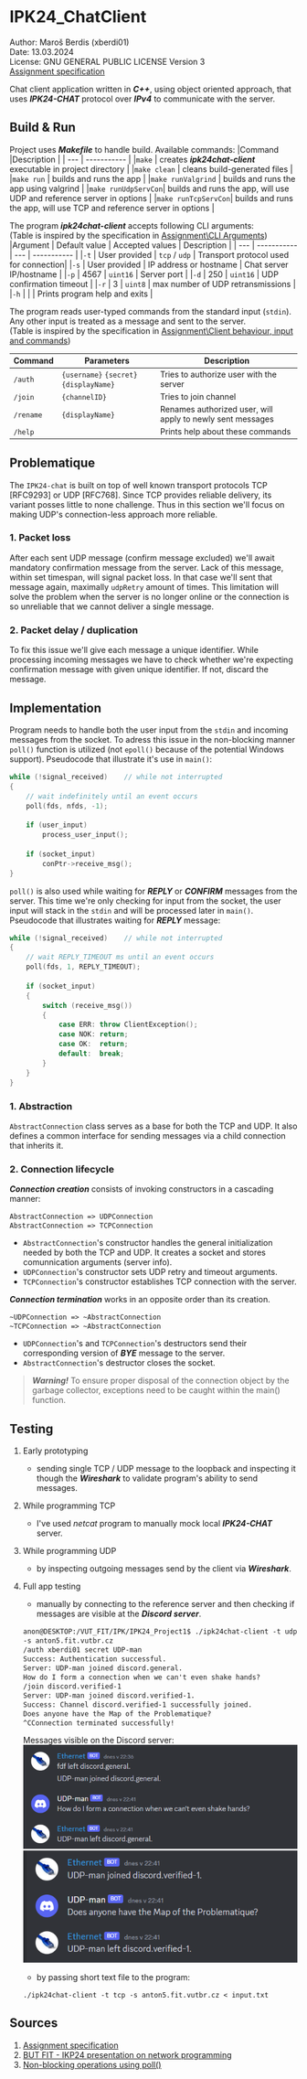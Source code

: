 # IPK24_ChatClient
Author: Maroš Berdis (xberdi01) \
Date: 13.03.2024 \
License: GNU GENERAL PUBLIC LICENSE Version 3 \
[Assignment specification](https://git.fit.vutbr.cz/NESFIT/IPK-Projects-2024/src/branch/master/Project%201)

Chat client application written in ***C++***, using object oriented approach, that uses ***IPK24-CHAT*** protocol over ***IPv4*** to communicate with the server.

## Build & Run
Project uses ***Makefile*** to handle build. Available commands:
|Command             |Description           |
| ---                | -----------          |
|`make`              | creates ***ipk24chat-client*** executable in project directory |
|`make clean`        | cleans build-generated files |
|`make run`          | builds and runs the app |
|`make runValgrind`  | builds and runs the app using valgrind |
|`make runUdpServCon`| builds and runs the app, will use UDP and reference server in options |
|`make runTcpServCon`| builds and runs the app, will use TCP and reference server in options |

The program ***ipk24chat-client*** accepts following CLI arguments: \
(Table is inspired by the specification in [Assignment\CLI Arguments](https://git.fit.vutbr.cz/NESFIT/IPK-Projects-2024/src/branch/master/Project%201#user-content-cli-arguments))
|Argument | Default value | Accepted values | Description |
| ---     | -----------   | ---             | ----------- |
|`-t`     | User provided | `tcp` / `udp`   | Transport protocol used for connection|
|`-s`     | User provided | IP address or hostname	   | Chat server IP/hostname |
|`-p`     | 4567 | `uint16`	   | Server port |
|`-d`     | 250 | `uint16`	   | UDP confirmation timeout |
|`-r`     | 3 | `uint8`	   | max number of UDP retransmissions  |
|`-h`     | | | Prints program help and exits  |

The program reads user-typed commands from the standard input (`stdin`). Any other input is treated as a message and sent to the server. \
(Table is inspired by the specification in [Assignment\Client behaviour, input and commands](https://git.fit.vutbr.cz/NESFIT/IPK-Projects-2024/src/branch/master/Project%201#user-content-client-behaviour-input-and-commands))

|Command | Parameters | Description |
| ---     | --------  | ----------- |
|`/auth`  | `{username}` `{secret}` `{displayName}` | Tries to authorize user with the server |
|`/join`  | `{channelID}` | Tries to join channel |
|`/rename`  | `{displayName}` | Renames authorized user, will apply to newly sent messages |
|`/help`  | | Prints help about these commands  |

## Problematique
The `IPK24-chat` is built on top of well known transport protocols TCP [RFC9293] or UDP [RFC768]. Since TCP provides reliable delivery, its variant posses little to none challenge. Thus in this section we'll focus on making UDP's connection-less approach more reliable.
### 1. Packet loss
After each sent UDP message (confirm message excluded) we'll await mandatory confirmation message from the server. Lack of this message, within set timespan, will signal packet loss. In that case we'll sent that message again, maximally `udpRetry` amount of times. This limitation will solve the problem when the server is no longer online or the connection is so unreliable that we cannot deliver a single message.

### 2. Packet delay / duplication
To fix this issue we'll give each message a unique identifier. While processing incoming messages we have to check whether we're expecting confirmation message with given unique identifier. If not, discard the message.

## Implementation
Program needs to handle both the user input from the `stdin` and incoming messages from the socket. To adress this issue in the non-blocking manner `poll()` function is utilized (not `epoll()` because of the potential Windows support). Pseudocode that illustrate it's use in `main()`:
```cpp
while (!signal_received)    // while not interrupted
{
    // wait indefinitely until an event occurs
    poll(fds, nfds, -1);

    if (user_input) 
        process_user_input();

    if (socket_input)
        conPtr->receive_msg();
}
```

`poll()` is also used while waiting for ***REPLY*** or ***CONFIRM*** messages from the server. This time we're only checking for input from the socket, the user input will stack in the `stdin` and will be processed later in `main()`. Pseudocode that illustrates waiting for ***REPLY*** message:
```cpp
while (!signal_received)    // while not interrupted
{
    // wait REPLY_TIMEOUT ms until an event occurs
    poll(fds, 1, REPLY_TIMEOUT);

    if (socket_input)
    {
        switch (receive_msg())
        {
            case ERR: throw ClientException();
            case NOK: return;
            case OK:  return;
            default:  break;
        }
    }
}
```

### 1. Abstraction
`AbstractConnection` class serves as a base for both the TCP and UDP. It also defines a common interface for sending messages via a child connection that inherits it. 

### 2. Connection lifecycle
***Connection creation*** consists of invoking constructors in a cascading manner:
```
AbstractConnection => UDPConnection
AbstractConnection => TCPConnection
```

- `AbstractConnection`'s constructor handles the general initialization needed by both the TCP and UDP. It creates a socket and stores comunnication arguments (server info).
- `UDPConnection`'s constructor sets UDP retry and timeout arguments.
- `TCPConnection`'s constructor establishes TCP connection with the server.

***Connection termination*** works in an opposite order than its creation. 
```
~UDPConnection => ~AbstractConnection
~TCPConnection => ~AbstractConnection
```
- `UDPConnection`'s and `TCPConnection`'s destructors send their corresponding version of ***BYE*** message to the server.
- `AbstractConnection`'s destructor closes the socket.

> ***Warning!*** To ensure proper disposal of the connection object by the garbage collector, exceptions need to be caught within the main() function.


## Testing
1. Early prototyping
    - sending single TCP / UDP message to the loopback and inspecting it though the ***Wireshark*** to validate program's ability to send messages.
2. While programming TCP
    - I've used *netcat* program to manually mock local ***IPK24-CHAT*** server.

3. While programming UDP
    - by inspecting outgoing messages send by the client via ***Wireshark***.

4. Full app testing
    - manually by connecting to the reference server and then checking if messages are visible at the ***Discord server***.
    ```
    anon@DESKTOP:/VUT_FIT/IPK/IPK24_Project1$ ./ipk24chat-client -t udp -s anton5.fit.vutbr.cz
    /auth xberdi01 secret UDP-man
    Success: Authentication successful.
    Server: UDP-man joined discord.general.
    How do I form a connection when we can't even shake hands?
    /join discord.verified-1
    Server: UDP-man joined discord.verified-1.
    Success: Channel discord.verified-1 successfully joined.
    Does anyone have the Map of the Problematique?
    ^CConnection terminated successfully!
    ```
    Messages visible on the Discord server:
    ![FirstDiscordScreen](images/FirstDiscordScreen.png)
    ![SecondDiscordScreen](images/SecondDiscordScreen.png)

    - by passing short text file to the program: 
    ```
    ./ipk24chat-client -t tcp -s anton5.fit.vutbr.cz < input.txt
    ```

## Sources
1. [Assignment specification](https://git.fit.vutbr.cz/NESFIT/IPK-Projects-2024/src/branch/master/Project%201)
2. [BUT FIT - IKP24 presentation on network programming](https://moodle.vut.cz/pluginfile.php/823898/mod_folder/content/0/IPK2023-24L-04-PROGRAMOVANI.pdf)
3. [Non-blocking operations using poll()](https://pubs.opengroup.org/onlinepubs/009696799/functions/poll.html)